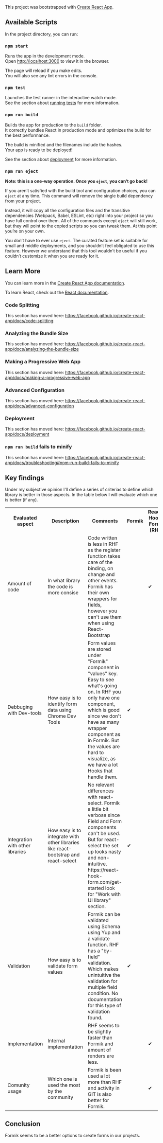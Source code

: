 This project was bootstrapped with [Create React App](https://github.com/facebook/create-react-app).

## Available Scripts

In the project directory, you can run:

### `npm start`

Runs the app in the development mode.<br>
Open [http://localhost:3000](http://localhost:3000) to view it in the browser.

The page will reload if you make edits.<br>
You will also see any lint errors in the console.

### `npm test`

Launches the test runner in the interactive watch mode.<br>
See the section about [running tests](https://facebook.github.io/create-react-app/docs/running-tests) for more information.

### `npm run build`

Builds the app for production to the `build` folder.<br>
It correctly bundles React in production mode and optimizes the build for the best performance.

The build is minified and the filenames include the hashes.<br>
Your app is ready to be deployed!

See the section about [deployment](https://facebook.github.io/create-react-app/docs/deployment) for more information.

### `npm run eject`

**Note: this is a one-way operation. Once you `eject`, you can’t go back!**

If you aren’t satisfied with the build tool and configuration choices, you can `eject` at any time. This command will remove the single build dependency from your project.

Instead, it will copy all the configuration files and the transitive dependencies (Webpack, Babel, ESLint, etc) right into your project so you have full control over them. All of the commands except `eject` will still work, but they will point to the copied scripts so you can tweak them. At this point you’re on your own.

You don’t have to ever use `eject`. The curated feature set is suitable for small and middle deployments, and you shouldn’t feel obligated to use this feature. However we understand that this tool wouldn’t be useful if you couldn’t customize it when you are ready for it.

## Learn More

You can learn more in the [Create React App documentation](https://facebook.github.io/create-react-app/docs/getting-started).

To learn React, check out the [React documentation](https://reactjs.org/).

### Code Splitting

This section has moved here: https://facebook.github.io/create-react-app/docs/code-splitting

### Analyzing the Bundle Size

This section has moved here: https://facebook.github.io/create-react-app/docs/analyzing-the-bundle-size

### Making a Progressive Web App

This section has moved here: https://facebook.github.io/create-react-app/docs/making-a-progressive-web-app

### Advanced Configuration

This section has moved here: https://facebook.github.io/create-react-app/docs/advanced-configuration

### Deployment

This section has moved here: https://facebook.github.io/create-react-app/docs/deployment

### `npm run build` fails to minify

This section has moved here: https://facebook.github.io/create-react-app/docs/troubleshooting#npm-run-build-fails-to-minify

## Key findings
Under my subjective opinion I'll define a series of criterias to define which library is better in those aspects. In the table below I will evaluate which one is better (if any).

<table>
<tr>
<th>Evaluated aspect</th>
<th>Description</th>
<th>Comments</th>
<th>Formik</th>
<th>React-Hook-Forms (RHF)</th>
</tr>
<tr>
<td>Amount of code</td>
<td>In what library the code is more consise</td>
<td>Code written is less in RHF as the register function takes care of the binding, on change and other events.
Formik has their own wrappers for fields, however you can't use them when using React-Bootstrap</td>
<td></td>
<td>&#10004;</td>
</tr>
<tr>
<td>Debbuging with Dev-tools</td>
<td>How easy is to identify form data using Chrome Dev Tools</td>
<td>Form values are stored under "Formik" component in "values" key. Easy to see what's going on.
In RHF you only have one component, which is good since we don't have as many wrapper component as in Formik. But the values are hard to visualize, as we have a lot Hooks that handle them.
</td>
<td>&#10004;</td>
<td></td>
</tr>
<tr>
<td>Integration with other libraries</td>
<td>How easy is to integrate with other libraries like react-bootstrap and react-select</td>
<td>No relevant differences with react-select. Formik a little bit verbose since Field and Form components can't be used.
But for react-select the set up looks nasty and non-intuitive. https://react-hook-form.com/get-started look for "Work with UI library" section.
</td>
<td>&#10004;</td>
<td></td>
</tr>
<tr>
<td>Validation</td>
<td>How easy is to validate form values</td>
<td>Formik can be validated using Schema using Yup and a validate function. RHF has a "by-field" validation. Which makes unintuitive the validation for multiple field condition. No documentation for this type of validation found.
</td>
<td>&#10004;</td>
<td></td>
</tr>

<tr>
<td>Implementation</td>
<td>Internal implementation</td>
<td>RHF seems to be slightly faster than Formik and amount of renders are less.
</td>
<td></td>
<td>&#10004;</td>
</tr>

<tr>
<td>Comunity usage</td>
<td>Which one is used the most by the community</td>
<td>Formik is been used a lot more than RHF and activity in GIT is also better for Formik.
</td>
<td></td>
<td>&#10004;</td>
</tr>

</table>

## Conclusion
Formik seems to be a better options to create forms in our projects.